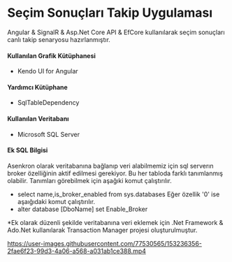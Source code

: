 # Seçim Sonuçları Takip Uygulaması
Angular & SignalR & Asp.Net Core API & EfCore kullanılarak seçim sonuçları canlı takip senaryosu hazırlanmıştır.

#### Kullanılan Grafik Kütüphanesi

 - Kendo UI for Angular

#### Yardımcı Kütüphane

 - SqlTableDependency

#### Kullanılan Veritabanı

 - Microsoft SQL Server

#### Ek SQL Bilgisi
Asenkron olarak veritabanına bağlanıp veri alabilmemiz için sql serverın broker özelliğinin aktif edilmesi gerekiyor. Bu her tabloda farklı tanımlanmış olabilir. Tanımları görebilmek için aşağıki komut çalıştırılır.
 - select name,is_broker_enabled from sys.databases
Eğer özellik '0' ise aşaığıdaki komut çalıştırılır.
 - alter database [DboName] set Enable_Broker

*Ek olarak düzenli şekilde veritabanına veri eklemek için .Net Framework & Ado.Net kullanılarak Transaction Manager projesi oluşturulmuştur.

https://user-images.githubusercontent.com/77530565/153236356-2fae6f23-99d3-4a06-a568-a031ab1ce388.mp4
